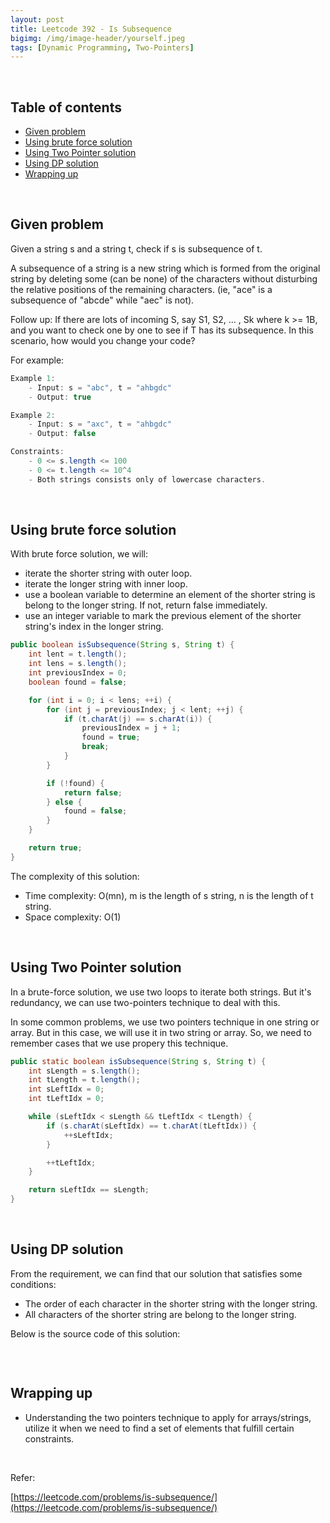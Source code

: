 ```yaml
---
layout: post
title: Leetcode 392 - Is Subsequence
bigimg: /img/image-header/yourself.jpeg
tags: [Dynamic Programming, Two-Pointers]
---
```




<br>

## Table of contents
- [Given problem](#given-problem)
- [Using brute force solution](#using-brute-force-solution)
- [Using Two Pointer solution](#using-two-pointer-solution)
- [Using DP solution](#using-dp-solution)
- [Wrapping up](#wrapping-up)


<br>

## Given problem

Given a string s and a string t, check if s is subsequence of t.

A subsequence of a string is a new string which is formed from the original string by deleting some (can be none) of the characters without disturbing the relative positions of the remaining characters. (ie, "ace" is a subsequence of "abcde" while "aec" is not).

Follow up:
If there are lots of incoming S, say S1, S2, ... , Sk where k >= 1B, and you want to check one by one to see if T has its subsequence. In this scenario, how would you change your code?

For example:

```java
Example 1:
    - Input: s = "abc", t = "ahbgdc"
    - Output: true

Example 2:
    - Input: s = "axc", t = "ahbgdc"
    - Output: false

Constraints:
    - 0 <= s.length <= 100
    - 0 <= t.length <= 10^4
    - Both strings consists only of lowercase characters.
```


<br>

## Using brute force solution

With brute force solution, we will:
- iterate the shorter string with outer loop.
- iterate the longer string with inner loop.
- use a boolean variable to determine an element of the shorter string is belong to the longer string. If not, return false immediately.
- use an integer variable to mark the previous element of the shorter string's index in the longer string.

```java
public boolean isSubsequence(String s, String t) {
    int lent = t.length();
    int lens = s.length();
    int previousIndex = 0;
    boolean found = false;

    for (int i = 0; i < lens; ++i) {
        for (int j = previousIndex; j < lent; ++j) {
            if (t.charAt(j) == s.charAt(i)) {
                previousIndex = j + 1;
                found = true;
                break;
            }
        }

        if (!found) {
            return false;
        } else {
            found = false;
        }
    }

    return true;
}
```

The complexity of this solution:
- Time complexity: O(mn), m is the length of s string, n is the length of t string.
- Space complexity: O(1)


<br>

## Using Two Pointer solution

In a brute-force solution, we use two loops to iterate both strings. But it's redundancy, we can use two-pointers technique to deal with this.

In some common problems, we use two pointers technique in one string or array. But in this case, we will use it in two string or array. So, we need to remember cases that we use propery this technique.

```java
public static boolean isSubsequence(String s, String t) {
    int sLength = s.length();
    int tLength = t.length();
    int sLeftIdx = 0;
    int tLeftIdx = 0;

    while (sLeftIdx < sLength && tLeftIdx < tLength) {
        if (s.charAt(sLeftIdx) == t.charAt(tLeftIdx)) {
            ++sLeftIdx;
        }

        ++tLeftIdx;
    }

    return sLeftIdx == sLength;
}
```

<br>

## Using DP solution

From the requirement, we can find that our solution that satisfies some conditions:
- The order of each character in the shorter string with the longer string.
- All characters of the shorter string are belong to the longer string.


Below is the source code of this solution:

```java

```


<br>

## Wrapping up

- Understanding the two pointers technique to apply for arrays/strings, utilize it when we need to find a set of elements that fulfill certain constraints.


<br>

Refer:

[https://leetcode.com/problems/is-subsequence/](https://leetcode.com/problems/is-subsequence/)